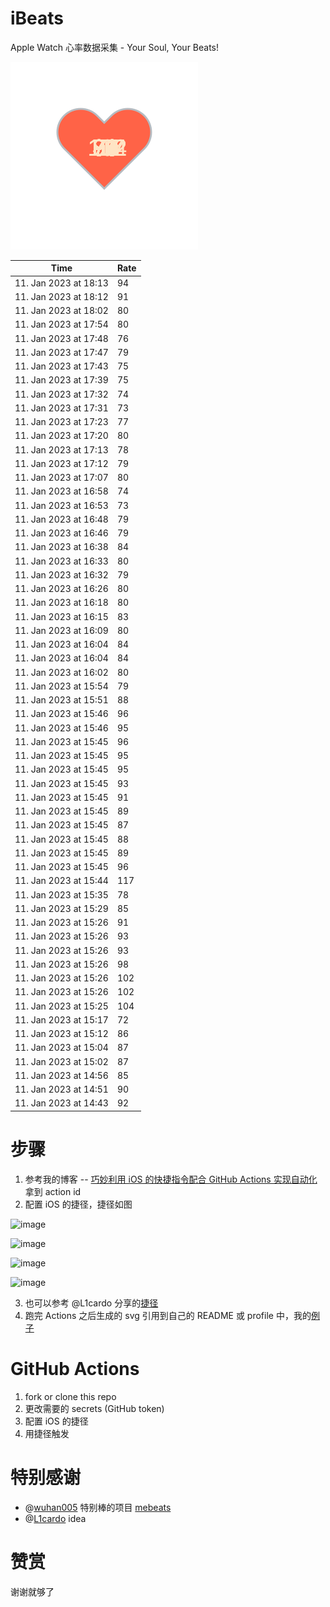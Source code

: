 # iBeats
Apple Watch 心率数据采集 - Your Soul, Your Beats!

![](./files/heart.svg)

<!--START_SECTION:my_heart_rate-->
| Time | Rate | 
 | ---- | ---- | 
| 11. Jan 2023 at 18:13 | 94 |
| 11. Jan 2023 at 18:12 | 91 |
| 11. Jan 2023 at 18:02 | 80 |
| 11. Jan 2023 at 17:54 | 80 |
| 11. Jan 2023 at 17:48 | 76 |
| 11. Jan 2023 at 17:47 | 79 |
| 11. Jan 2023 at 17:43 | 75 |
| 11. Jan 2023 at 17:39 | 75 |
| 11. Jan 2023 at 17:32 | 74 |
| 11. Jan 2023 at 17:31 | 73 |
| 11. Jan 2023 at 17:23 | 77 |
| 11. Jan 2023 at 17:20 | 80 |
| 11. Jan 2023 at 17:13 | 78 |
| 11. Jan 2023 at 17:12 | 79 |
| 11. Jan 2023 at 17:07 | 80 |
| 11. Jan 2023 at 16:58 | 74 |
| 11. Jan 2023 at 16:53 | 73 |
| 11. Jan 2023 at 16:48 | 79 |
| 11. Jan 2023 at 16:46 | 79 |
| 11. Jan 2023 at 16:38 | 84 |
| 11. Jan 2023 at 16:33 | 80 |
| 11. Jan 2023 at 16:32 | 79 |
| 11. Jan 2023 at 16:26 | 80 |
| 11. Jan 2023 at 16:18 | 80 |
| 11. Jan 2023 at 16:15 | 83 |
| 11. Jan 2023 at 16:09 | 80 |
| 11. Jan 2023 at 16:04 | 84 |
| 11. Jan 2023 at 16:04 | 84 |
| 11. Jan 2023 at 16:02 | 80 |
| 11. Jan 2023 at 15:54 | 79 |
| 11. Jan 2023 at 15:51 | 88 |
| 11. Jan 2023 at 15:46 | 96 |
| 11. Jan 2023 at 15:46 | 95 |
| 11. Jan 2023 at 15:45 | 96 |
| 11. Jan 2023 at 15:45 | 95 |
| 11. Jan 2023 at 15:45 | 95 |
| 11. Jan 2023 at 15:45 | 93 |
| 11. Jan 2023 at 15:45 | 91 |
| 11. Jan 2023 at 15:45 | 89 |
| 11. Jan 2023 at 15:45 | 87 |
| 11. Jan 2023 at 15:45 | 88 |
| 11. Jan 2023 at 15:45 | 89 |
| 11. Jan 2023 at 15:45 | 96 |
| 11. Jan 2023 at 15:44 | 117 |
| 11. Jan 2023 at 15:35 | 78 |
| 11. Jan 2023 at 15:29 | 85 |
| 11. Jan 2023 at 15:26 | 91 |
| 11. Jan 2023 at 15:26 | 93 |
| 11. Jan 2023 at 15:26 | 93 |
| 11. Jan 2023 at 15:26 | 98 |
| 11. Jan 2023 at 15:26 | 102 |
| 11. Jan 2023 at 15:26 | 102 |
| 11. Jan 2023 at 15:25 | 104 |
| 11. Jan 2023 at 15:17 | 72 |
| 11. Jan 2023 at 15:12 | 86 |
| 11. Jan 2023 at 15:04 | 87 |
| 11. Jan 2023 at 15:02 | 87 |
| 11. Jan 2023 at 14:56 | 85 |
| 11. Jan 2023 at 14:51 | 90 |
| 11. Jan 2023 at 14:43 | 92 |

<!--END_SECTION:my_heart_rate-->

# 步骤
1. 参考我的博客 -- [巧妙利用 iOS 的快捷指令配合 GitHub Actions 实现自动化](https://github.com/yihong0618/gitblog/issues/198) 拿到 action id
2. 配置 iOS 的捷径，捷径如图

![image](https://user-images.githubusercontent.com/15976103/122154218-0db0b480-ce97-11eb-93bb-5aec07c558dc.png)

![image](https://user-images.githubusercontent.com/15976103/122154236-186b4980-ce97-11eb-8e4b-70551a0391ae.png)

![image](https://user-images.githubusercontent.com/15976103/122154268-2d47dd00-ce97-11eb-902e-3acf292265a9.png)

![image](https://user-images.githubusercontent.com/15976103/122174055-fa144680-ceb4-11eb-9be2-3eb83cd516f7.png)

3. 也可以参考 @L1cardo 分享的[捷径](https://www.icloud.com/shortcuts/6ab6047b459c41ad822ad6b94b1c03d4)
4. 跑完 Actions 之后生成的 svg 引用到自己的 README 或 profile 中，我的[例子](https://github.com/yihong0618) 

# GitHub Actions

1. fork or clone this repo
2. 更改需要的 secrets (GitHub token)
3. 配置 iOS 的捷径
4. 用捷径触发

# 特别感谢
- @[wuhan005](https://github.com/wuhan005) 特别棒的项目 [mebeats](https://github.com/wuhan005/mebeats)
- @[L1cardo](https://github.com/L1cardo) idea

# 赞赏
谢谢就够了
